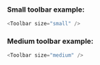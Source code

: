 ### Small toolbar example:

```js
<Toolbar size="small" />
```

### Medium toolbar example:

```js
<Toolbar size="medium" />
```

